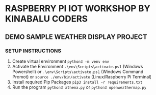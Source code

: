 # RASPBERRY PI IOT WORKSHOP BY KINABALU CODERS

## DEMO SAMPLE WEATHER DISPLAY PROJECT


### SETUP INSTRUCTIONS

1. Create virtual environment `python3 -m venv env`
2. Activate the Environment `.\env\Scripts\activate.ps1` (Windows Powershell) or `.\env\Scripts\activate.ps1` (Windows Command Promot) or `source ./env/bin/activate` (Linux/Raspberry Pi Terminal) 
3. Install required Pip Packages `pip3 install -r requirements.txt`
4. Run the program `python3 athena.py` or `python3 openweathermap.py`